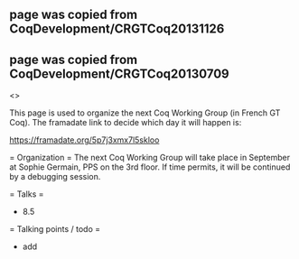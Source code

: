 ## page was copied from CoqDevelopment/CRGTCoq20131126
## page was copied from CoqDevelopment/CRGTCoq20130709
<<TableOfContents>>

This page is used to organize the next Coq Working Group (in French GT Coq).
The framadate link to decide which day it will happen is:

  https://framadate.org/5p7j3xmx7l5skloo

= Organization =
The next Coq Working Group will take place in September at Sophie Germain, PPS on the 3rd floor. If time permits, it will be continued by a debugging session.

= Talks =
 * 8.5

= Talking points / todo =
 * add
